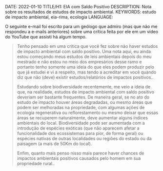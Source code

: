 <!DOCTYPE html>
<meta http-equiv="content-type" content="text/html; charset=utf-8">
<link rel="stylesheet" href="../css/style.css" type="text/css">
<!-- PLAIN TEXT -->
DATE: 2022-01-10
TITLE/H1: EIA com Saldo Positivo
DESCRIPTION: Nota sobre os resultados de estudos de impacto ambiental.
KEYWORDS: estudo de impacto ambiental, eia-rima, ecologia
LANGUAGE: 

<!-- DATE MUST BE IN THE FORMAT YYY-MM-DD -->
<!-- H1 WILL BE ADDED TO POST/ARTICLE HEADER -->
<!-- KEYWORD DELIMITER IS COMMA -->


<!-- HYPERTEXT -->

O seguinte e-mail foi escrito para um geólogo que admiro
(mas que não me respondeu a e-mails anteriores) sobre
uma crítica feita por ele em um vídeo do YouTube que assisti
há algum tempo.

> Tenho pensado em uma crítica que você fez sobre não haver estudos de impacto ambiental com saldo positivo. Uma nota aqui, eu ainda estou começando meus estudos de leis ambientais depois do meu mestrado e não estou no meio dos empresários desse ramo e portanto tenho somente uma ideia do que eles podem produzir pelo que já estudei e vi a respeito, mas tendo a acreditar em você quando diz que não (deve) existir estudos/relatórios de impactos positivos..
>
> Estudando sobre biodiversidade recentemente, me veio a ideia de que, na realidade, estudos de impacto ambiental com saldo positivo deveriam ser bastante frequentes. De maneira geral, se no ato do estudo de impacto houver áreas degradadas, ou mesmo áreas que podem ser melhoradas na propriedade, com algumas ações de ecologia regenerativa ou reflorestamento ou mesmo deixar que essas áreas se recuperem naturalmente, deve aumentar alguns índices ambientais do local. Biodiversidade pode ser aumentada com a introdução de espécies exóticas (que não aparecem afetar a funcionalidade dos ecossistemas para pior, de forma geral) ou espécies nativas de outras localidades ou regiões do estado ou da paisagem (a mais de 50Km do local).
> 
> Enfim, quanto mais penso nisso mais parece haver chances de impactos ambientais positivos causados pelo homem em sua propriedade rural..

